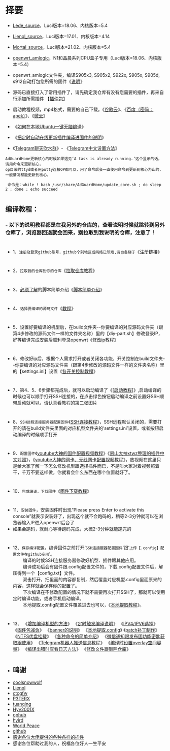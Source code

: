 # 择要

- [Lede_source](https://github.com/coolsnowwolf/lede)，Luci版本=18.06、内核版本=5.4
- [Lienol_source](https://github.com/Lienol/openwrt/tree/19.07)，Luci版本=17.01、内核版本=4.14
- [Mortal_source](https://github.com/immortalwrt/immortalwrt/tree/openwrt-21.02)，Luci版本=21.02、内核版本=5.4
- [openwrt_amlogic](https://github.com/coolsnowwolf/lede)，N1和晶晨系列CPU盒子专用（Luci版本=18.06、内核版本=5.4）

- openwrt_amlogic文件夹，编译S905x3, S905x2, S922x, S905x, S905d, s912自动打包您所需的固件《[说明](https://github.com/danshui-git/shuoming/blob/master/Amlogic.md)》

- 源码已直接打入了常用插件了，请先确定我仓库有没有您需要的插件，再来自行添加所需插件 【[插件包](https://github.com/281677160/openwrt-package)】

- 启动教程视频，mp4格式，需要的自己下载。《[谷歌云](https://drive.google.com/drive/folders/1WEUtVfiVtR5lyG8aX4RcDGdUPV6uMlxt?usp=sharing)》、《[百度（密码：apek）](https://pan.baidu.com/s/1RVi4nN8Y1ak9LTWzhV5bSQ)》、《[微云](https://share.weiyun.com/33SgJdCO)》

- 《[如何在本地Ubuntu一键无脑编译](https://github.com/danshui-git/shuoming/blob/master/bendi.md)》
 
- 《[把定时自动在线更新插件编译进固件的说明](https://github.com/danshui-git/shuoming/blob/master/%E5%AE%9A%E6%97%B6%E6%9B%B4%E6%96%B0%E6%8F%92%E4%BB%B6.md)》

- 《[Telegram聊天吹水群](https://t.me/heiheiheio)》- 《[Telegram中文设置方法](https://github.com/danshui-git/shuoming/blob/master/tele.md)》

```
AdGuardHome更新核心的时候如果遇见‘A task is already running.’这个显示的话，请用命令来更新核心，
op自带的ttyd或者用putty连接OP都可以，用了命令后会一直使用命令到更新到核心为止的，一般情况都能更新到核心。

 命令是：while ! bash /usr/share/AdGuardHome/update_core.sh ; do sleep 2 ; done ; echo succeed
```

#
## 编译教程：
### - 以下的说明教程都是在我另外的仓库的，查看说明时候就跳转到另外仓库了，浏览器回退就会回来，别拉取到我说明的仓库，注意了！
#
- 1、`注册及登录github账号，github个别地区或网络已筑墙,请自备梯子`《[注册链接](https://github.com)》
#
- 2、`拉取我的仓库到你的仓库`《[拉取仓库教程](https://github.com/danshui-git/shuoming/blob/master/1%E6%8B%89%E5%8F%96%E4%BB%93%E5%BA%93.md)》
#
- 3、[必须了解](https://github.com/danshui-git/shuoming/blob/master/%E7%AE%80%E5%8D%95%E4%BB%8B%E7%BB%8D%E6%96%B0%E8%84%9A%E6%9C%AC.md)的脚本简单介绍《[脚本简单介绍](https://github.com/danshui-git/shuoming/blob/master/%E7%AE%80%E5%8D%95%E4%BB%8B%E7%BB%8D%E6%96%B0%E8%84%9A%E6%9C%AC.md)》
#
- 4、`选择要编译的源码文件`《[教程](https://github.com/danshui-git/shuoming/blob/master/%E9%80%89%E6%8B%A9%E6%9C%BA%E5%9E%8B.md)》
#
- 5、设置好要编译的机型后，在build文件夹--你要编译的对应源码文件夹（跟第4步修改的源码文件一样的文件夹名称）里的【diy-part.sh】修改登录IP，好等编译完成安装后顺利登录openwrt《[修改ip教程](https://github.com/danshui-git/shuoming/blob/master/ip.md)》
#
- 6、修改好ip后，根据个人需求打开或者关闭各功能，开关控制在build文件夹--你要编译的对应源码文件夹（跟第4步修改的源码文件一样的文件夹名称）里的【settings.ini】设置《[各开关控制教程](https://github.com/danshui-git/shuoming/blob/master/kaiguan.md)》
#
- 7、第4、5、6步骤都完成后，就可以启动编译了《[[启动教程](https://github.com/danshui-git/shuoming/blob/master/%E6%89%8B%E5%8A%A8%E5%BC%80%E5%A7%8B.md)]》,启动编译的时候也可以顺手打开SSH连接的，在点击绿色按钮启动编译之前设置好SSH顺带启动就可以，请认真看教程的第二张图片
#
- 8、`SSH远程连接服务器配置固件`《[SSH连接教程](https://github.com/danshui-git/shuoming/blob/master/3SSH%E8%BF%9E%E6%8E%A5%E8%AF%B4%E6%98%8E.md)》，SSH远程默认关闭的，需要打开的请在build文件夹里面的对应机型文件夹的‘settings.ini’设置，或者按钮启动编译的时候顺手打开
#
- 9、`配置固件`《[youtube大神的固件配置视频教程](https://www.youtube.com/watch?v=jEE_J6-4E3Y&t=24s)》《[恩山大神xtwz整理的插件中文对照](https://www.right.com.cn/forum/thread-3682029-1-1.html)》，《[youtube大神的网卡、无线网卡配置视频教程](https://www.youtube.com/watch?v=X9v6Nd3wxkk)》，放视频在这里只是给大家了解一下怎么修改机型跟选择插件而已，不是叫大家对着视频照着干，千万不要这样做，你就看会什么东西在哪个位置就好了。
#
- 10、`完成编译，下载固件`《[固件下载教程](https://github.com/danshui-git/shuoming/blob/master/4%E5%9B%BA%E4%BB%B6%E4%B8%8B%E8%BD%BD.md)》
#
- 11、`安装固件`，安装固件时出现“Please press Enter to activate this console”就表示安装好了，出现这个就不会跑码的，稍等2-3分钟就可以在浏览器输入IP进入openwrt后台了
- 如果会跑码，就耐心等待跑码完成，大概2-3分钟就能跑完的
#
- 12、`保存编译配置`，编译固件之前打开‘`SSH连接服器配置固件`’跟‘`上传【.config】配置文件在github空间`’。</br>&#160;&#160;&#160;&#160;&#160;&#160;&#160;&#160;编译的时候SSH连接服务器修改好机型、插件跟其他应用。</br>&#160;&#160;&#160;&#160;&#160;&#160;&#160;&#160;编译成功后会有固件跟.config配置文件的，下载.config配置文件后，解压得到一个【config.txt】文件。</br>&#160;&#160;&#160;&#160;&#160;&#160;&#160;&#160;双击打开，把里面的内容都复制，然后覆盖对应机型.config里面原来的内容，这样就会保存你的配置了。</br>&#160;&#160;&#160;&#160;&#160;&#160;&#160;&#160;下次编译在不修改配置的情况下就不需要再次打开SSH了，那就可以使用定时编译功能，或者手机启动编译。</br>&#160;&#160;&#160;&#160;&#160;&#160;&#160;&#160;本地提取.config配置文件覆盖进去也可以，《[本地提取教程](https://github.com/danshui-git/shuoming/blob/master/yijianconfig.md)》。
#
- 13、
《[增加编译机型的方法](https://github.com/danshui-git/shuoming/blob/master/jlck.md)》
《[定时触发编译说明](https://github.com/danshui-git/shuoming/blob/master/%E5%AE%9A%E6%97%B6%E7%BC%96%E8%AF%91%E8%AF%B4%E6%98%8E.md)》
《[IPV4/IPV6选择](https://github.com/danshui-git/shuoming/blob/master/%E5%85%B6%E4%BB%96%E8%AF%B4%E6%98%8E.md)》
《[固件包减负](https://github.com/danshui-git/shuoming/blob/master/%E5%9B%BA%E4%BB%B6%E6%96%87%E4%BB%B6%E5%A4%B9%E6%95%B4%E7%90%86.md)》
《[banner的说明](https://github.com/danshui-git/shuoming/blob/master/banner%E8%AF%B4%E6%98%8E.md)》
《[本地提取.config](https://github.com/danshui-git/shuoming/blob/master/yijianconfig.md)》
《[patch补丁制作](https://github.com/danshui-git/shuoming/blob/master/buding.md)》
《[NTFS优盘挂载](https://github.com/danshui-git/shuoming/blob/master/ntfs.md)》
《[各种命令的简单介绍](https://github.com/danshui-git/shuoming/blob/master/ming.md)》
《[微信通知跟发布固功能密匙获取跟使用](https://github.com/danshui-git/shuoming/blob/master/ms.md)》
《[Telegram机器人推送信息教程](https://github.com/danshui-git/shuoming/blob/master/bot.md)》
《[编译时设置overlay空间容量](https://github.com/danshui-git/shuoming/blob/master/overlay.md)》
《[编译出错时查看日志方法](https://github.com/danshui-git/shuoming/blob/master/errors.md)》
《[修改文件跟删除仓库](https://github.com/danshui-git/shuoming/blob/master/%E5%88%A0%E9%99%A4%E5%92%8C%E4%BF%AE%E6%94%B9%E6%96%87%E4%BB%B6.md)》

#

#
#
- ## 鸣谢
- [coolsnowwolf](https://github.com/coolsnowwolf/lede.git)
- [Lienol](https://github.com/Lienol/openwrt.git)
- [ctcgfw](https://github.com/project-openwrt/openwrt.git)
- [P3TERX](https://github.com/P3TERX/Actions-OpenWrt)
- [tuanqing](https://github.com/tuanqing/mknop)
- [Hyy2001X](https://github.com/Hyy2001X/AutoBuild-Actions)
- [ophub](https://github.com/ophub/amlogic-s9xxx-openwrt)
- <a href="#/README.md">hyird</a>
- <a href="#/README.md">World Peace</a>
- [github](https://github.com/)
- <a href="#/README.md">感谢各位大佬提供的各种各样的插件</a>
- 感谢各位帮助过我的人，祝福各位好人一生平安

